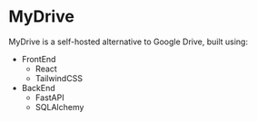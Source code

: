 # MyDrive

MyDrive is a self-hosted alternative to Google Drive, built using:
- FrontEnd
    - React
    - TailwindCSS
- BackEnd
    - FastAPI
    - SQLAlchemy